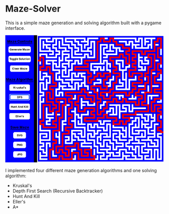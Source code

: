 # Maze-Solver

This is a simple maze generation and solving algorithm built with a pygame interface.

![Image failed to load](https://github.com/EternalBlue3/Maze-Solver/blob/main/Images/screenshot-2.png)

I implemented four different maze generation algorithms and one solving algorithm:
- Kruskal's
- Depth First Search (Recursive Backtracker)
- Hunt And Kill
- Eller's
- A*
